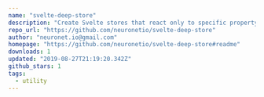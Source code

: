 ```yaml
---
name: "svelte-deep-store"
description: "Create Svelte stores that react only to specific property changes."
repo_url: "https://github.com/neuronetio/svelte-deep-store"
author: "neuronet.io@gmail.com"
homepage: "https://github.com/neuronetio/svelte-deep-store#readme"
downloads: 1
updated: "2019-08-27T21:19:20.342Z"
github_stars: 1
tags: 
  - utility
---
```

